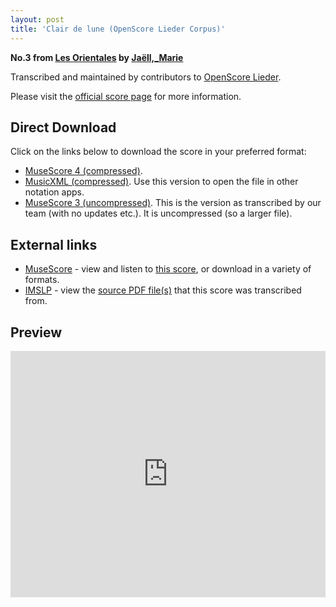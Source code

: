```yaml
---
layout: post
title: 'Clair de lune (OpenScore Lieder Corpus)'
---
```


__No.3 from [Les Orientales](https://fourscoreandmore.org/openscore/lieder/Jaëll,_Marie/Les_Orientales/) by [Jaëll,_Marie](https://fourscoreandmore.org/openscore/lieder/Jaëll,_Marie)__

Transcribed and maintained by contributors to [OpenScore Lieder].

Please visit the [official score page] for more information.

[official score page]: https://musescore.com/openscore-lieder-corpus/scores/6217099
[OpenScore Lieder]: https://musescore.com/openscore-lieder-corpus

## Direct Download

Click on the links below to download the score in your preferred format:
- [MuseScore 4 (compressed)](https://github.com/openscore/lieder/blob/main/scores/Jaëll,_Marie/Les_Orientales/3_Clair_de_lune/lc6217099.mscz?raw=true).
- [MusicXML (compressed)](https://github.com/openscore/lieder/blob/main/scores/Jaëll,_Marie/Les_Orientales/3_Clair_de_lune/lc6217099.mxl?raw=true). Use this version to open the file in other notation apps.
- [MuseScore 3 (uncompressed)](https://github.com/openscore/lieder/blob/main/scores/Jaëll,_Marie/Les_Orientales/3_Clair_de_lune/lc6217099.mscx?raw=true). This is the version as transcribed by our team (with no updates etc.). It is uncompressed (so a larger file).

## External links

- [MuseScore] - view and listen to [this score][MuseScore], or download in a variety of formats.
- [IMSLP] - view the [source PDF file(s)][IMSLP] that this score was transcribed from.

[MuseScore]: https://musescore.com/score/6217099
[IMSLP]: https://imslp.org/wiki/Special:ReverseLookup/632173

## Preview

<iframe width="100%" height="394" src="https://musescore.com/openscore-lieder-corpus/scores/6217099/embed" frameborder="0" allowfullscreen allow="autoplay; fullscreen"></iframe>
